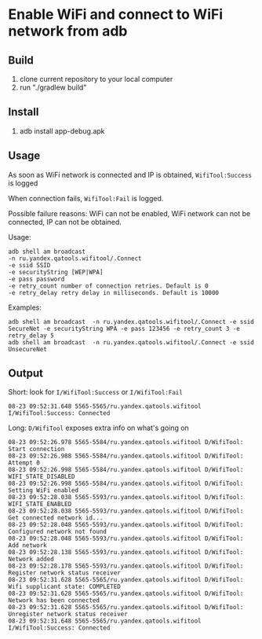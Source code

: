 # Enable WiFi and connect to WiFi network from adb

## Build
1. clone current repository to your local computer
2. run "./gradlew build"

## Install
1. adb install app-debug.apk

## Usage
As soon as WiFi network is connected and IP is obtained, `WifiTool:Success` is logged

When connection fails, `WifiTool:Fail` is logged.

Possible failure reasons: WiFi can not be enabled, WiFi network can not be connected, IP can not be obtained.

Usage:

    adb shell am broadcast
    -n ru.yandex.qatools.wifitool/.Connect
    -e ssid SSID
    -e securityString [WEP|WPA]
    -e pass password
    -e retry_count number of connection retries. Default is 0
    -e retry_delay retry delay in milliseconds. Default is 10000
Examples:

    adb shell am broadcast  -n ru.yandex.qatools.wifitool/.Connect -e ssid SecureNet -e securityString WPA -e pass 123456 -e retry_count 3 -e retry_delay 5
    adb shell am broadcast  -n ru.yandex.qatools.wifitool/.Connect -e ssid UnsecureNet

## Output

Short: look for `I/WifiTool:Success` or `I/WifiTool:Fail`

    08-23 09:52:31.648 5565-5565/ru.yandex.qatools.wifitool I/WifiTool:Success: Connected

Long: `D/WifiTool` exposes extra info on what's going on

    08-23 09:52:26.978 5565-5584/ru.yandex.qatools.wifitool D/WifiTool: Start connection
    08-23 09:52:26.988 5565-5584/ru.yandex.qatools.wifitool D/WifiTool: Attempt 0
    08-23 09:52:26.998 5565-5584/ru.yandex.qatools.wifitool D/WifiTool: WIFI_STATE_DISABLED
    08-23 09:52:26.998 5565-5584/ru.yandex.qatools.wifitool D/WifiTool: Setting WiFi enabled
    08-23 09:52:28.038 5565-5593/ru.yandex.qatools.wifitool D/WifiTool: WIFI_STATE_ENABLED
    08-23 09:52:28.038 5565-5593/ru.yandex.qatools.wifitool D/WifiTool: Get connected network id...
    08-23 09:52:28.048 5565-5593/ru.yandex.qatools.wifitool D/WifiTool: Configured network not found
    08-23 09:52:28.048 5565-5593/ru.yandex.qatools.wifitool D/WifiTool: Add network
    08-23 09:52:28.138 5565-5593/ru.yandex.qatools.wifitool D/WifiTool: Network added
    08-23 09:52:28.178 5565-5593/ru.yandex.qatools.wifitool D/WifiTool: Register network status receiver
    08-23 09:52:31.628 5565-5565/ru.yandex.qatools.wifitool D/WifiTool: Wifi supplicant state: COMPLETED
    08-23 09:52:31.628 5565-5565/ru.yandex.qatools.wifitool D/WifiTool: Network has been connected
    08-23 09:52:31.628 5565-5565/ru.yandex.qatools.wifitool D/WifiTool: Unregister network status receiver
    08-23 09:52:31.648 5565-5565/ru.yandex.qatools.wifitool I/WifiTool:Success: Connected
